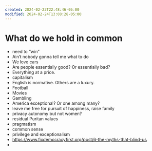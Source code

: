 ```yaml
---
created: 2024-02-23T22:48:46-05:00
modified: 2024-02-24T13:00:28-05:00
---
```


# What do we hold in common

-  need to “win”
-  Ain’t nobody gonna tell me what to do
-  We love cars
-  Are people essentially good? Or essentially bad?
-  Everything at a price. 
-  capitalism
-  English is normative. Others are a luxury. 
-  Football
-  Movies
-  Gambling
-   America exceptional? Or one among many?
- leave me free for pursuit of happiness, raise family
- privacy autonomy but not women?
- residual Puritan values
- pragmatism
- common sense
- privilege and exceptionalism
- https://www.fixdemocracyfirst.org/post/6-the-myths-that-blind-us
-
